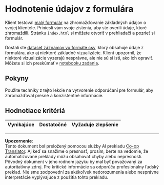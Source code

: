 <!--
CO_OP_TRANSLATOR_METADATA:
{
  "original_hash": "f9d5a7275e046223fa6474477674b810",
  "translation_date": "2025-08-26T14:41:48+00:00",
  "source_file": "2-Working-With-Data/08-data-preparation/assignment.md",
  "language_code": "sk"
}
-->
# Hodnotenie údajov z formulára

Klient testoval [malý formulár](../../../../2-Working-With-Data/08-data-preparation/index.html) na zhromažďovanie základných údajov o svojej klientele. Priniesli vám svoje zistenia, aby ste overili údaje, ktoré zhromaždili. Stránku `index.html` si môžete otvoriť v prehliadači a pozrieť si formulár.

Dostali ste [dataset záznamov vo formáte csv](../../../../data/form.csv), ktorý obsahuje údaje z formulára, ako aj niektoré základné vizualizácie. Klient upozornil, že niektoré vizualizácie vyzerajú nesprávne, ale nie sú si istí, ako ich opraviť. Môžete si ich preskúmať v [notebooku zadania](assignment.ipynb).

## Pokyny

Použite techniky z tejto lekcie na vytvorenie odporúčaní pre formulár, aby zhromažďoval presné a konzistentné informácie.

## Hodnotiace kritériá

Vynikajúce | Dostatočné | Vyžaduje zlepšenie
--- | --- | ---

---

**Upozornenie**:  
Tento dokument bol preložený pomocou služby AI prekladu [Co-op Translator](https://github.com/Azure/co-op-translator). Aj keď sa snažíme o presnosť, prosím, berte na vedomie, že automatizované preklady môžu obsahovať chyby alebo nepresnosti. Pôvodný dokument v jeho rodnom jazyku by mal byť považovaný za autoritatívny zdroj. Pre kritické informácie sa odporúča profesionálny ľudský preklad. Nie sme zodpovední za akékoľvek nedorozumenia alebo nesprávne interpretácie vyplývajúce z použitia tohto prekladu.